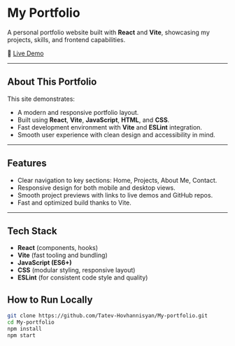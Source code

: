 #  My Portfolio

A personal portfolio website built with **React** and **Vite**, showcasing my projects, skills, and frontend capabilities.

🚀 [Live Demo](https://my-portfolio-git-master-tatev-hovhannisyans-projects.vercel.app/)


---

##  About This Portfolio

This site demonstrates:
- A modern and responsive portfolio layout.
- Built using **React**, **Vite**, **JavaScript**, **HTML**, and **CSS**.
- Fast development environment with **Vite** and **ESLint** integration.
- Smooth user experience with clean design and accessibility in mind.

---

##  Features

- Clear navigation to key sections: Home, Projects, About Me, Contact.
- Responsive design for both mobile and desktop views.
- Smooth project previews with links to live demos and GitHub repos.
- Fast and optimized build thanks to Vite.

---

## Tech Stack

- **React** (components, hooks)
- **Vite** (fast tooling and bundling)
- **JavaScript (ES6+)**
- **CSS** (modular styling, responsive layout)
- **ESLint** (for consistent code style and quality)
  
##  How to Run Locally

```bash
git clone https://github.com/Tatev-Hovhannisyan/My-portfolio.git
cd My-portfolio
npm install
npm start






